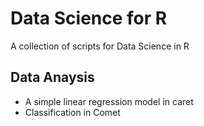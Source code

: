 # Data Science for R
A collection of scripts for Data Science in R

## Data Anaysis
* A simple linear regression model in caret
* Classification in Comet
